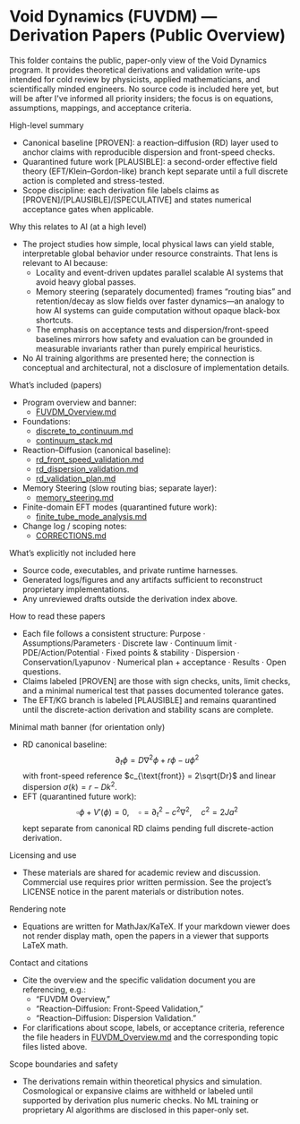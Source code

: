 # Void Dynamics (FUVDM) — Derivation Papers (Public Overview)

This folder contains the public, paper-only view of the Void Dynamics program. It provides theoretical derivations and validation write-ups intended for cold review by physicists, applied mathematicians, and scientifically minded engineers. No source code is included here yet, but will be after I've informed all priority insiders; the focus is on equations, assumptions, mappings, and acceptance criteria.

High-level summary
- Canonical baseline [PROVEN]: a reaction–diffusion (RD) layer used to anchor claims with reproducible dispersion and front-speed checks.
- Quarantined future work [PLAUSIBLE]: a second-order effective field theory (EFT/Klein–Gordon-like) branch kept separate until a full discrete action is completed and stress-tested.
- Scope discipline: each derivation file labels claims as [PROVEN]/[PLAUSIBLE]/[SPECULATIVE] and states numerical acceptance gates when applicable.

Why this relates to AI (at a high level)
- The project studies how simple, local physical laws can yield stable, interpretable global behavior under resource constraints. That lens is relevant to AI because:
  - Locality and event-driven updates parallel scalable AI systems that avoid heavy global passes.
  - Memory steering (separately documented) frames “routing bias” and retention/decay as slow fields over faster dynamics—an analogy to how AI systems can guide computation without opaque black-box shortcuts.
  - The emphasis on acceptance tests and dispersion/front-speed baselines mirrors how safety and evaluation can be grounded in measurable invariants rather than purely empirical heuristics.
- No AI training algorithms are presented here; the connection is conceptual and architectural, not a disclosure of implementation details.

What’s included (papers)
- Program overview and banner:
  - [FUVDM_Overview.md](Prometheus_FUVDM/derivation/FUVDM_Overview.md:1)
- Foundations:
  - [discrete_to_continuum.md](Prometheus_FUVDM/derivation/foundations/discrete_to_continuum.md:1)
  - [continuum_stack.md](Prometheus_FUVDM/derivation/foundations/continuum_stack.md:1)
- Reaction–Diffusion (canonical baseline):
  - [rd_front_speed_validation.md](Prometheus_FUVDM/derivation/reaction_diffusion/rd_front_speed_validation.md:1)
  - [rd_dispersion_validation.md](Prometheus_FUVDM/derivation/reaction_diffusion/rd_dispersion_validation.md:1)
  - [rd_validation_plan.md](Prometheus_FUVDM/derivation/reaction_diffusion/rd_validation_plan.md:1)
- Memory Steering (slow routing bias; separate layer):
  - [memory_steering.md](Prometheus_FUVDM/derivation/memory_steering/memory_steering.md:1)
- Finite-domain EFT modes (quarantined future work):
  - [finite_tube_mode_analysis.md](Prometheus_FUVDM/derivation/tachyon_condensation/finite_tube_mode_analysis.md:1)
- Change log / scoping notes:
  - [CORRECTIONS.md](Prometheus_FUVDM/derivation/CORRECTIONS.md:1)

What’s explicitly not included here
- Source code, executables, and private runtime harnesses.
- Generated logs/figures and any artifacts sufficient to reconstruct proprietary implementations.
- Any unreviewed drafts outside the derivation index above.

How to read these papers
- Each file follows a consistent structure: Purpose · Assumptions/Parameters · Discrete law · Continuum limit · PDE/Action/Potential · Fixed points & stability · Dispersion · Conservation/Lyapunov · Numerical plan + acceptance · Results · Open questions.
- Claims labeled [PROVEN] are those with sign checks, units, limit checks, and a minimal numerical test that passes documented tolerance gates.
- The EFT/KG branch is labeled [PLAUSIBLE] and remains quarantined until the discrete-action derivation and stability scans are complete.

Minimal math banner (for orientation only)
- RD canonical baseline:
  $$
  \partial_t \phi = D \nabla^2 \phi + r \phi - u \phi^2
  $$
  with front-speed reference $c_{\text{front}} = 2\sqrt{Dr}$ and linear dispersion $\sigma(k) = r - Dk^2$.
- EFT (quarantined future work):
  $$
  \square \phi + V'(\phi)=0, \quad \square=\partial_t^2 - c^2 \nabla^2,\quad c^2=2Ja^2
  $$
  kept separate from canonical RD claims pending full discrete-action derivation.

Licensing and use
- These materials are shared for academic review and discussion. Commercial use requires prior written permission. See the project’s LICENSE notice in the parent materials or distribution notes.

Rendering note
- Equations are written for MathJax/KaTeX. If your markdown viewer does not render display math, open the papers in a viewer that supports LaTeX math.

Contact and citations
- Cite the overview and the specific validation document you are referencing, e.g.:
  - “FUVDM Overview,”
  - “Reaction–Diffusion: Front-Speed Validation,”
  - “Reaction–Diffusion: Dispersion Validation.”
- For clarifications about scope, labels, or acceptance criteria, reference the file headers in [FUVDM_Overview.md](Prometheus_FUVDM/derivation/FUVDM_Overview.md:1) and the corresponding topic files listed above.

Scope boundaries and safety
- The derivations remain within theoretical physics and simulation. Cosmological or expansive claims are withheld or labeled until supported by derivation plus numeric checks. No ML training or proprietary AI algorithms are disclosed in this paper-only set.
